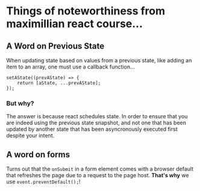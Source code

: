 # Things of noteworthiness from maximillian react course...  
## A Word on Previous State 
When updating state based on values from a previous state, like adding an item to an array, one must use a callback function... 
```
setAState((prevAState) => {
	return [aState, ...prevAState];
});
```
### But why? 
The answer is because react schedules state. In order to ensure that you are indeed using the previous state snapshot, and not one that has been updated by another state that has been asyncronously executed first despite your intent.

## A word on forms
Turns out that the `onSubmit` in a form element comes with a browser default that refreshes the page due to a request to the page host. **That's why** we use `event.preventDefault();`! 
